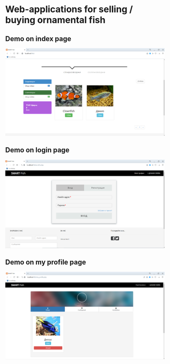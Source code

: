 <h1>Web-applications for selling / buying ornamental fish</h1>

<h2>Demo on index page</h2>

<img width="964" alt="" src="https://github.com/PavelAvramovv/Selling-Fish-Project-/blob/master/Smart-Fish%20Demo/Home%20Screen.png?raw=true2">

<h2> Demo on login page </h2>
<img width="964" alt="" src="https://github.com/PavelAvramovv/Selling-Fish-Project-/blob/master/Smart-Fish%20Demo/Login.png?raw=true">

<h2> Demo on my profile page </h2>
<img width="964" alt="" src="https://github.com/PavelAvramovv/Selling-Fish-Project-/blob/master/Smart-Fish%20Demo/My%20Account.png?raw=true">


